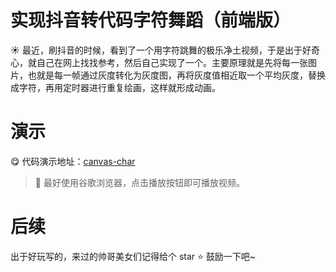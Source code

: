 实现抖音转代码字符舞蹈（前端版）
====

:sunny: 最近，刷抖音的时候，看到了一个用字符跳舞的极乐净土视频，于是出于好奇心，就自己在网上找找参考，然后自己实现了一个。主要原理就是先将每一张图片，也就是每一帧通过灰度转化为灰度图，再将灰度值相近取一个平均灰度，替换成字符，再用定时器进行重复绘画，这样就形成动画。

演示
===
:yum: 代码演示地址：[canvas-char](https://jameschann.github.io/canvas-char/)

> :diamond_shape_with_a_dot_inside: 最好使用谷歌浏览器，点击播放按钮即可播放视频。

后续
====

出于好玩写的，来过的帅哥美女们记得给个 star :star: 鼓励一下吧~
